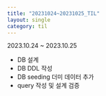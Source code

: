 ```yaml
---
title: "20231024~20231025_TIL"
layout: single
category: til
---
```


2023.10.24 ~ 2023.10.25

- DB 설계
- DB DDL 작성
- DB seeding 더미 데이터 추가
- query 작성 및 설계 검증